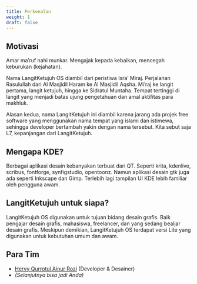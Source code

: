 ```yaml
---
title: Perkenalan
weight: 1
draft: false
---
```


## Motivasi

Amar ma’ruf nahi munkar. Mengajak kepada kebaikan, mencegah keburukan (kejahatan).

Nama LangitKetujuh OS diambil dari peristiwa Isra’ Miraj. Perjalanan Rasulullah dari Al Masjidil Haram ke Al Masjidil Aqsha. Mi’raj ke langit pertama, langit ketujuh, hingga ke Sidratul Muntaha. Tempat tertinggi di langit yang menjadi batas ujung pengetahuan dan amal aktifitas para makhluk.

Alasan kedua, nama LangitKetujuh ini diambil karena jarang ada projek free software yang menggunakan nama tempat yang islami dan istimewa, sehingga developer bertambah yakin dengan nama tersebut. Kita sebut saja L7, kepanjangan dari LangitKetujuh.

## Mengapa KDE?

Berbagai aplikasi desain kebanyakan terbuat dari QT. Seperti krita, kdenlive, scribus, fontforge, synfigstudio, opentoonz. Namun aplikasi desain gtk juga ada seperti Inkscape dan Gimp. Terlebih lagi tampilan UI KDE lebih familiar oleh pengguna awam.

## LangitKetujuh untuk siapa?

LangitKetujuh OS digunakan untuk tujuan bidang desain grafis. Baik pengajar desain grafis, mahasiswa, freelancer, dan yang sedang bealjar desain grafis. Meskipun demikian, LangitKetujuh OS terdapat versi Lite yang digunakan untuk kebutuhan umum dan awam.

## Para Tim

- [Hervy Qurrotul Ainur Rozi](https://t.me/hervyqa) (Developer & Desainer)
- _(Selanjutnya bisa jadi Anda)_
